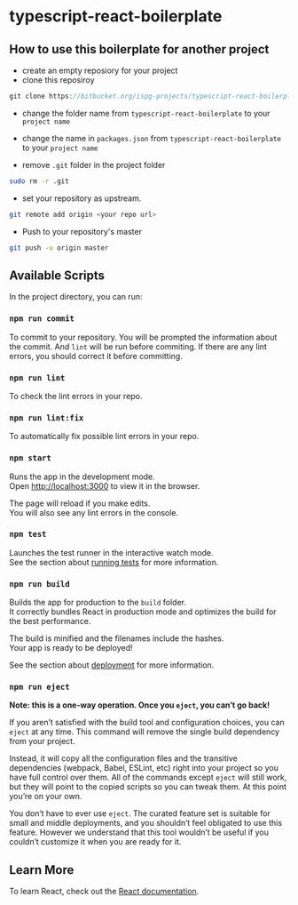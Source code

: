 # typescript-react-boilerplate

## How to use this boilerplate for another project

- create an empty reposiory for your project
- clone this reposiroy

```js
git clone https://bitbucket.org/ispg-projects/typescript-react-boilerplate.git
```

- change the folder name from `typescript-react-boilerplate` to your `project name`

- change the name in `packages.json` from `typescript-react-boilerplate` to your `project name`

- remove `.git` folder in the project folder

```sh
sudo rm -r .git
```

- set your repository as upstream.

```sh
git remote add origin <your repo url>
```

- Push to your repository's master

```sh
git push -u origin master
```

## Available Scripts

In the project directory, you can run:

### `npm run commit`

To commit to your repository. You will be prompted the information about the commit. And `lint` will be run before commiting. If there are any lint errors, you should correct it before committing.

### `npm run lint`

To check the lint errors in your repo.

### `npm run lint:fix`

To automatically fix possible lint errors in your repo.

### `npm start`

Runs the app in the development mode.<br />
Open [http://localhost:3000](http://localhost:3000) to view it in the browser.

The page will reload if you make edits.<br />
You will also see any lint errors in the console.

### `npm test`

Launches the test runner in the interactive watch mode.<br />
See the section about [running tests](https://facebook.github.io/create-react-app/docs/running-tests) for more information.

### `npm run build`

Builds the app for production to the `build` folder.<br />
It correctly bundles React in production mode and optimizes the build for the best performance.

The build is minified and the filenames include the hashes.<br />
Your app is ready to be deployed!

See the section about [deployment](https://facebook.github.io/create-react-app/docs/deployment) for more information.

### `npm run eject`

**Note: this is a one-way operation. Once you `eject`, you can’t go back!**

If you aren’t satisfied with the build tool and configuration choices, you can `eject` at any time. This command will remove the single build dependency from your project.

Instead, it will copy all the configuration files and the transitive dependencies (webpack, Babel, ESLint, etc) right into your project so you have full control over them. All of the commands except `eject` will still work, but they will point to the copied scripts so you can tweak them. At this point you’re on your own.

You don’t have to ever use `eject`. The curated feature set is suitable for small and middle deployments, and you shouldn’t feel obligated to use this feature. However we understand that this tool wouldn’t be useful if you couldn’t customize it when you are ready for it.

## Learn More

To learn React, check out the [React documentation](https://reactjs.org/).
